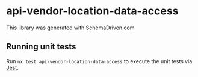 
# api-vendor-location-data-access

This library was generated with SchemaDriven.com

## Running unit tests

Run `nx test api-vendor-location-data-access` to execute the unit tests via [Jest](https://jestjs.io).

